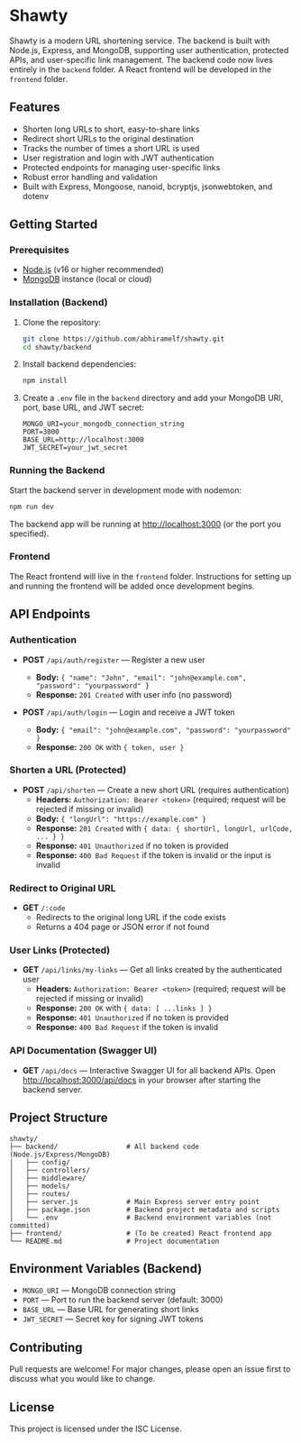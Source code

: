 
# Shawty

Shawty is a modern URL shortening service. The backend is built with Node.js, Express, and MongoDB, supporting user authentication, protected APIs, and user-specific link management. The backend code now lives entirely in the `backend` folder. A React frontend will be developed in the `frontend` folder.

## Features

- Shorten long URLs to short, easy-to-share links
- Redirect short URLs to the original destination
- Tracks the number of times a short URL is used
- User registration and login with JWT authentication
- Protected endpoints for managing user-specific links
- Robust error handling and validation
- Built with Express, Mongoose, nanoid, bcryptjs, jsonwebtoken, and dotenv

## Getting Started

### Prerequisites

- [Node.js](https://nodejs.org/) (v16 or higher recommended)
- [MongoDB](https://www.mongodb.com/) instance (local or cloud)

### Installation (Backend)

1. Clone the repository:

   ```bash
   git clone https://github.com/abhiramelf/shawty.git
   cd shawty/backend
   ```

2. Install backend dependencies:

   ```bash
   npm install
   ```

3. Create a `.env` file in the `backend` directory and add your MongoDB URI, port, base URL, and JWT secret:

   ```env
   MONGO_URI=your_mongodb_connection_string
   PORT=3000
   BASE_URL=http://localhost:3000
   JWT_SECRET=your_jwt_secret
   ```

### Running the Backend

Start the backend server in development mode with nodemon:

```bash
npm run dev
```

The backend app will be running at [http://localhost:3000](http://localhost:3000) (or the port you specified).

### Frontend

The React frontend will live in the `frontend` folder. Instructions for setting up and running the frontend will be added once development begins.

## API Endpoints

### Authentication

- **POST** `/api/auth/register` — Register a new user
  - **Body:** `{ "name": "John", "email": "john@example.com", "password": "yourpassword" }`
  - **Response:** `201 Created` with user info (no password)

- **POST** `/api/auth/login` — Login and receive a JWT token
  - **Body:** `{ "email": "john@example.com", "password": "yourpassword" }`
  - **Response:** `200 OK` with `{ token, user }`

### Shorten a URL (Protected)

- **POST** `/api/shorten` — Create a new short URL (requires authentication)
  - **Headers:** `Authorization: Bearer <token>` (required; request will be rejected if missing or invalid)
  - **Body:** `{ "longUrl": "https://example.com" }`
  - **Response:** `201 Created` with `{ data: { shortUrl, longUrl, urlCode, ... } }`
  - **Response:** `401 Unauthorized` if no token is provided
  - **Response:** `400 Bad Request` if the token is invalid or the input is invalid

### Redirect to Original URL

- **GET** `/:code`
  - Redirects to the original long URL if the code exists
  - Returns a 404 page or JSON error if not found

### User Links (Protected)

- **GET** `/api/links/my-links` — Get all links created by the authenticated user
  - **Headers:** `Authorization: Bearer <token>` (required; request will be rejected if missing or invalid)
  - **Response:** `200 OK` with `{ data: [ ...links ] }`
  - **Response:** `401 Unauthorized` if no token is provided
  - **Response:** `400 Bad Request` if the token is invalid

### API Documentation (Swagger UI)

- **GET** `/api/docs` — Interactive Swagger UI for all backend APIs. Open [http://localhost:3000/api/docs](http://localhost:3000/api/docs) in your browser after starting the backend server.

## Project Structure

```text
shawty/
├── backend/                 # All backend code (Node.js/Express/MongoDB)
│   ├── config/
│   ├── controllers/
│   ├── middleware/
│   ├── models/
│   ├── routes/
│   ├── server.js            # Main Express server entry point
│   ├── package.json         # Backend project metadata and scripts
│   └── .env                 # Backend environment variables (not committed)
├── frontend/                # (To be created) React frontend app
└── README.md                # Project documentation
```

## Environment Variables (Backend)

- `MONGO_URI` — MongoDB connection string
- `PORT` — Port to run the backend server (default: 3000)
- `BASE_URL` — Base URL for generating short links
- `JWT_SECRET` — Secret key for signing JWT tokens

## Contributing

Pull requests are welcome! For major changes, please open an issue first to discuss what you would like to change.

## License

This project is licensed under the ISC License.
